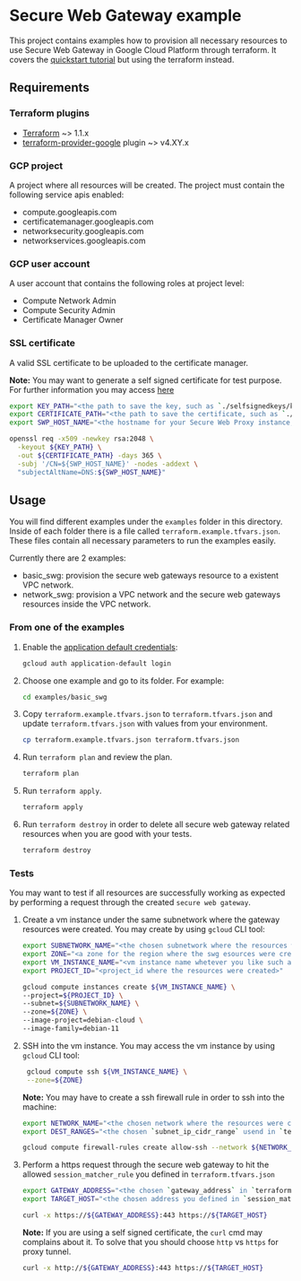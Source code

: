 # Secure Web Gateway example

This project contains examples how to provision all necessary resources to use Secure Web Gateway in Google Cloud Platform through terraform. It covers the [quickstart tutorial](https://cloud.google.com/secure-web-proxy/docs/quickstart#create-secure-web-proxy-policy) but using the terraform instead.

## Requirements

### Terraform plugins

- [Terraform](https://www.terraform.io/downloads.html) ~> 1.1.x
- [terraform-provider-google](https://github.com/terraform-providers/terraform-provider-google) plugin ~> v4.XY.x <!-- TODO(felipegc) update the version once the last resource is launched -->

### GCP project

A project where all resources will be created. The project must contain the following service apis enabled:

- compute.googleapis.com
- certificatemanager.googleapis.com
- networksecurity.googleapis.com
- networkservices.googleapis.com

### GCP user account

A user account that contains the following roles at project level:

- Compute Network Admin
- Compute Security Admin
- Certificate Manager Owner

### SSL certificate

A valid SSL certificate to be uploaded to the certificate manager. 

__Note:__ You may want to generate a self signed certificate for test purpose. For further information you may access [here](https://cloud.google.com/load-balancing/docs/ssl-certificates/self-managed-certs#use_a_self-signed_certificate)

```bash
export KEY_PATH="<the path to save the key, such as `./selfsignedkeys/key.pem`>"
export CERTIFICATE_PATH="<the path to save the certificate, such as `./selfsignedkeys/cert.pem`>"
export SWP_HOST_NAME="<the hostname for your Secure Web Proxy instance, such as `myswp.example.com`>"
```

```bash
openssl req -x509 -newkey rsa:2048 \
  -keyout ${KEY_PATH} \
  -out ${CERTIFICATE_PATH} -days 365 \
  -subj '/CN=${SWP_HOST_NAME}' -nodes -addext \
  "subjectAltName=DNS:${SWP_HOST_NAME}"
```

## Usage

You will find different examples under the `examples` folder in this directory.
Inside of each folder there is a file called `terraform.example.tfvars.json`. These files contain all necessary parameters to run the examples easily.

Currently there are 2 examples:

- basic_swg: provision the secure web gateways resource to a existent VPC network.
- network_swg: provision a VPC network and the secure web gateways resources inside the VPC network.

### From one of the examples

1. Enable the [application default credentials](https://cloud.google.com/docs/authentication/provide-credentials-adc):

    ```bash
    gcloud auth application-default login
    ```

1. Choose one example and go to its folder. For example:

    ```bash
    cd examples/basic_swg
    ```

1. Copy `terraform.example.tfvars.json` to `terraform.tfvars.json` and update `terraform.tfvars.json` with values from your environment.

    ```bash
    cp terraform.example.tfvars.json terraform.tfvars.json
    ```

1. Run `terraform plan` and review the plan.

    ```bash
    terraform plan
    ```

1. Run `terraform apply`.

    ```bash
    terraform apply
    ```

1. Run `terraform destroy` in order to delete all secure web gateway related resources when you are good with your tests.

    ```bash
    terraform destroy
    ```

### Tests

You may want to test if all resources are successfully working as expected by performing a request through the created `secure web gateway`.

1. Create a vm instance under the same subnetwork where the gateway resources were created. You may create by using `gcloud` CLI tool:
   
    ```bash
    export SUBNETWORK_NAME="<the chosen subnetwork where the resources were created `default`>"
    export ZONE="<a zone for the region where the swg esources were created such as `us-central1-a`>"
    export VM_INSTANCE_NAME="<vm instance name whetever you like such as `swg-test-vm`>"
    export PROJECT_ID="<project_id where the resources were created>"
    ```

    ```bash
    gcloud compute instances create ${VM_INSTANCE_NAME} \
    --project=${PROJECT_ID} \
    --subnet=${SUBNETWORK_NAME} \
    --zone=${ZONE} \
    --image-project=debian-cloud \
    --image-family=debian-11

    ```

2. SSH into the vm instance. You may access the vm instance by using `gcloud` CLI tool:
   
   ```bash
    gcloud compute ssh ${VM_INSTANCE_NAME} \
    --zone=${ZONE}
   ```

    __Note:__ You may have to create a ssh firewall rule in order to ssh into the machine:

    ```bash
    export NETWORK_NAME="<the chosen network where the resources were created such as `default`>"
    export DEST_RANGES="<the chosen `subnet_ip_cidr_range` usend in `terraform.tfvars.json` such as `10.128.0.0/20`"
    ```

    ```bash
    gcloud compute firewall-rules create allow-ssh --network ${NETWORK_NAME} --direction ingress --action=ALLOW --rules=tcp:22 --rules all --destination-ranges ${DEST_RANGES} --project=${PROJECT_ID}
    ```

3. Perform a https request through the secure web gateway to hit the allowed `session_matcher_rule` you defined in `terraform.tfvars.json`
    
    ```bash
    export GATEWAY_ADDRESS="<the chosen `gateway_address` in `terraform.tfvars.json`>"
    export TARGET_HOST="<the chosen address you defined in `session_matcher_rule` in `terraform.tfvars.json` such as `example.com`>"
    ```

    ```bash
    curl -x https://${GATEWAY_ADDRESS}:443 https://${TARGET_HOST}
    ```

    __Note:__ If you are using a self signed certificate, the `curl` cmd may complains about it. To solve that you should choose `http` vs `https` for proxy tunnel.

    ```bash
    curl -x http://${GATEWAY_ADDRESS}:443 https://${TARGET_HOST}
    ```
